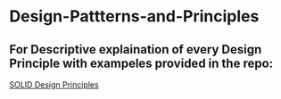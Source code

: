 # Design-Pattterns-and-Principles
## For Descriptive explaination of every Design Principle with exampeles provided in the repo:
[SOLID Design Principles](https://www.evernote.com/shard/s521/sh/cb75fd39-71d4-928f-b205-de0092f6a54c/faaiKd73fVrBSpdgg9CBEZc577IhmcQxzKl1NEsdeimFxBSjTyGh3vx1tA)
